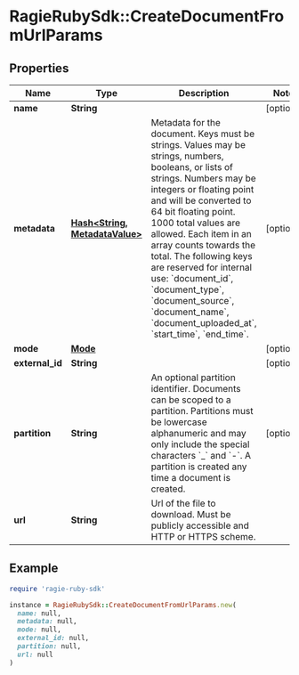 # RagieRubySdk::CreateDocumentFromUrlParams

## Properties

| Name | Type | Description | Notes |
| ---- | ---- | ----------- | ----- |
| **name** | **String** |  | [optional] |
| **metadata** | [**Hash&lt;String, MetadataValue&gt;**](MetadataValue.md) | Metadata for the document. Keys must be strings. Values may be strings, numbers, booleans, or lists of strings. Numbers may be integers or floating point and will be converted to 64 bit floating point. 1000 total values are allowed. Each item in an array counts towards the total. The following keys are reserved for internal use: &#x60;document_id&#x60;, &#x60;document_type&#x60;, &#x60;document_source&#x60;, &#x60;document_name&#x60;, &#x60;document_uploaded_at&#x60;, &#x60;start_time&#x60;, &#x60;end_time&#x60;. | [optional] |
| **mode** | [**Mode**](Mode.md) |  | [optional] |
| **external_id** | **String** |  | [optional] |
| **partition** | **String** | An optional partition identifier. Documents can be scoped to a partition. Partitions must be lowercase alphanumeric and may only include the special characters &#x60;_&#x60; and &#x60;-&#x60;.  A partition is created any time a document is created. | [optional] |
| **url** | **String** | Url of the file to download. Must be publicly accessible and HTTP or HTTPS scheme. |  |

## Example

```ruby
require 'ragie-ruby-sdk'

instance = RagieRubySdk::CreateDocumentFromUrlParams.new(
  name: null,
  metadata: null,
  mode: null,
  external_id: null,
  partition: null,
  url: null
)
```

